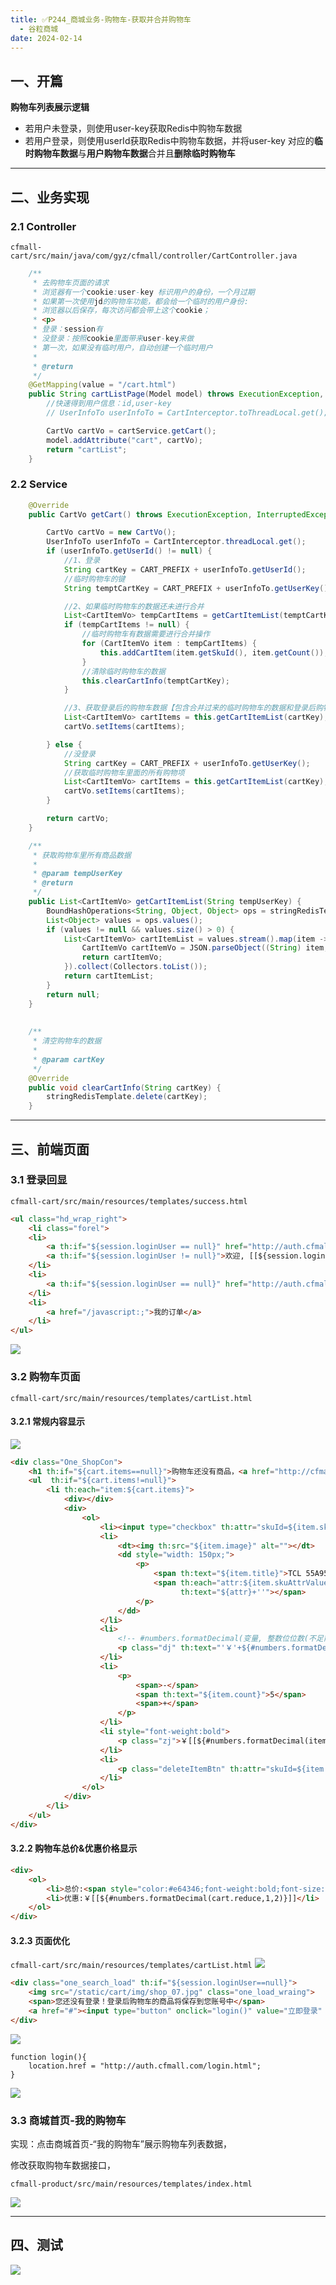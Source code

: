 ```yaml
---
title: ✅P244_商城业务-购物车-获取并合并购物车
  - 谷粒商城
date: 2024-02-14
---
```


<!-- more -->

## 一、开篇

**购物车列表展示逻辑**

- 若用户未登录，则使用user-key获取Redis中购物车数据
- 若用户登录，则使用userId获取Redis中购物车数据，并将user-key 对应的**临时购物车数据**与**用户购物车数据**合并且**删除临时购物车**

---

## 二、业务实现

### 2.1 Controller

`cfmall-cart/src/main/java/com/gyz/cfmall/controller/CartController.java`

```java
    /**
     * 去购物车页面的请求
     * 浏览器有一个cookie:user-key 标识用户的身份，一个月过期
     * 如果第一次使用jd的购物车功能，都会给一个临时的用户身份:
     * 浏览器以后保存，每次访问都会带上这个cookie；
     * <p>
     * 登录：session有
     * 没登录：按照cookie里面带来user-key来做
     * 第一次，如果没有临时用户，自动创建一个临时用户
     *
     * @return
     */
    @GetMapping(value = "/cart.html")
    public String cartListPage(Model model) throws ExecutionException, InterruptedException {
        //快速得到用户信息：id,user-key
        // UserInfoTo userInfoTo = CartInterceptor.toThreadLocal.get();

        CartVo cartVo = cartService.getCart();
        model.addAttribute("cart", cartVo);
        return "cartList";
    }
```

### 2.2 Service

```java
    @Override
    public CartVo getCart() throws ExecutionException, InterruptedException {

        CartVo cartVo = new CartVo();
        UserInfoTo userInfoTo = CartInterceptor.threadLocal.get();
        if (userInfoTo.getUserId() != null) {
            //1、登录
            String cartKey = CART_PREFIX + userInfoTo.getUserId();
            //临时购物车的键
            String temptCartKey = CART_PREFIX + userInfoTo.getUserKey();

            //2、如果临时购物车的数据还未进行合并
            List<CartItemVo> tempCartItems = getCartItemList(temptCartKey);
            if (tempCartItems != null) {
                //临时购物车有数据需要进行合并操作
                for (CartItemVo item : tempCartItems) {
                    this.addCartItem(item.getSkuId(), item.getCount());
                }
                //清除临时购物车的数据
                this.clearCartInfo(temptCartKey);
            }

            //3、获取登录后的购物车数据【包含合并过来的临时购物车的数据和登录后购物车的数据】
            List<CartItemVo> cartItems = this.getCartItemList(cartKey);
            cartVo.setItems(cartItems);

        } else {
            //没登录
            String cartKey = CART_PREFIX + userInfoTo.getUserKey();
            //获取临时购物车里面的所有购物项
            List<CartItemVo> cartItems = this.getCartItemList(cartKey);
            cartVo.setItems(cartItems);
        }

        return cartVo;
    }

	/**
     * 获取购物车里所有商品数据
     *
     * @param tempUserKey
     * @return
     */
    public List<CartItemVo> getCartItemList(String tempUserKey) {
        BoundHashOperations<String, Object, Object> ops = stringRedisTemplate.boundHashOps(tempUserKey);
        List<Object> values = ops.values();
        if (values != null && values.size() > 0) {
            List<CartItemVo> cartItemList = values.stream().map(item -> {
                CartItemVo cartItemVo = JSON.parseObject((String) item, CartItemVo.class);
                return cartItemVo;
            }).collect(Collectors.toList());
            return cartItemList;
        }
        return null;
    }
    
    
    /**
     * 清空购物车的数据
     *
     * @param cartKey
     */
    @Override
    public void clearCartInfo(String cartKey) {
        stringRedisTemplate.delete(cartKey);
    }
```

---

## 三、前端页面

### 3.1 登录回显

`cfmall-cart/src/main/resources/templates/success.html`

```html
<ul class="hd_wrap_right">
    <li class="forel">
    <li>
        <a th:if="${session.loginUser == null}" href="http://auth.cfmall.com/login.html" class="li_2">请登录</a>
        <a th:if="${session.loginUser != null}">欢迎, [[${session.loginUser.nickname}]]</a>
    </li>
    <li>
        <a th:if="${session.loginUser == null}" href="http://auth.cfmall.com/reg.html" style="color: red;">免费注册</a>
    </li>
    <li>
        <a href="/javascript:;">我的订单</a>
    </li>
</ul>
```

![](https://cfmall-hello.oss-cn-beijing.aliyuncs.com/img/202401/cd5881afe27a0cc83a89128ebb616227.png#id=zdNhC&originHeight=380&originWidth=1208&originalType=binary&ratio=1&rotation=0&showTitle=false&status=done&style=none&title=)

### 3.2 购物车页面

`cfmall-cart/src/main/resources/templates/cartList.html`

#### 3.2.1 常规内容显示

![](https://cfmall-hello.oss-cn-beijing.aliyuncs.com/images/202304/202304231357872.png#id=LS6th&originHeight=894&originWidth=1371&originalType=binary&ratio=1&rotation=0&showTitle=false&status=done&style=none&title=#id=ZUqjO&originHeight=894&originWidth=1371&originalType=binary&ratio=1&rotation=0&showTitle=false&status=done&style=none&title=)

```html
<div class="One_ShopCon">
	<h1 th:if="${cart.items==null}">购物车还没有商品，<a href="http://cfmall.com/">去购物</a></h1>
	<ul  th:if="${cart.items!=null}">
		<li th:each="item:${cart.items}">
			<div></div>
			<div>
				<ol>
					<li><input type="checkbox" th:attr="skuId=${item.skuId}" class="itemCheck" th:checked="${item.check}"/></li>
					<li>
						<dt><img th:src="${item.image}" alt=""></dt>
						<dd style="width: 150px;">
							<p>
								<span th:text="${item.title}">TCL 55A950C 55英寸32核</span><br/>
								<span th:each="attr:${item.skuAttrValues}"
									  th:text="${attr}+''"></span>
							</p>
						</dd>
					</li>
					<li>
						<!-- #numbers.formatDecimal(变量, 整数位位数(不足前面补0), 保留小数位的数量) -->
						<p class="dj" th:text="'￥'+${#numbers.formatDecimal(item.price,3,2)}">4599.00</p>
					</li>
					<li>
						<p>
							<span>-</span>
							<span th:text="${item.count}">5</span>
							<span>+</span>
						</p>
					</li>
					<li style="font-weight:bold">
						<p class="zj">￥[[${#numbers.formatDecimal(item.totalPrice,3,2)}]]</p>
					</li>
					<li>
						<p class="deleteItemBtn" th:attr="skuId=${item.skuId}">删除</p>
					</li>
				</ol>
			</div>
		</li>
	</ul>
</div>
```

#### 3.2.2 购物车总价&优惠价格显示

```html
<div>
    <ol>
        <li>总价:<span style="color:#e64346;font-weight:bold;font-size:16px;" class="fnt">￥[[${#numbers.formatDecimal(cart.totalAmount, 3, 2)}]]</span></li>
        <li>优惠:￥[[${#numbers.formatDecimal(cart.reduce,1,2)}]]</li>
    </ol>
</div>
```

#### 3.2.3 页面优化

`cfmall-cart/src/main/resources/templates/cartList.html`
![](https://cfmall-hello.oss-cn-beijing.aliyuncs.com/images/202304/202304231405944.png#id=WKNGA&originHeight=158&originWidth=1024&originalType=binary&ratio=1&rotation=0&showTitle=false&status=done&style=none&title=)

```html
<div class="one_search_load" th:if="${session.loginUser==null}">
	<img src="/static/cart/img/shop_07.jpg" class="one_load_wraing">
	<span>您还没有登录！登录后购物车的商品将保存到您账号中</span>
	<a href="#"><input type="button" onclick="login()" value="立即登录" class="one_load_btn"></a>
</div>
```

![](https://cfmall-hello.oss-cn-beijing.aliyuncs.com/images/202304/202304231407574.png#id=xRNZG&originHeight=125&originWidth=769&originalType=binary&ratio=1&rotation=0&showTitle=false&status=done&style=none&title=)

```
function login(){
	location.href = "http://auth.cfmall.com/login.html";
}
```

![](https://cfmall-hello.oss-cn-beijing.aliyuncs.com/img/202401/61df76693fae2bccabdc86fff5ed3756.png#id=RVfl4&originHeight=203&originWidth=751&originalType=binary&ratio=1&rotation=0&showTitle=false&status=done&style=none&title=)

### 3.3 商城首页-我的购物车

实现：点击商城首页-“我的购物车”展示购物车列表数据，

修改获取购物车数据接口，

`cfmall-product/src/main/resources/templates/index.html`

![](https://cfmall-hello.oss-cn-beijing.aliyuncs.com/img/202401/4960fa050e74efc4f05b336c9e4bac4e.png#id=oBVsd&originHeight=180&originWidth=771&originalType=binary&ratio=1&rotation=0&showTitle=false&status=done&style=none&title=)

---

## 四、测试

![](https://cfmall-hello.oss-cn-beijing.aliyuncs.com/img/202401/0bb5201821c211f419e5a7c0595d9cd9.gif#id=eQ52h&originHeight=479&originWidth=720&originalType=binary&ratio=1&rotation=0&showTitle=false&status=done&style=none&title=)
